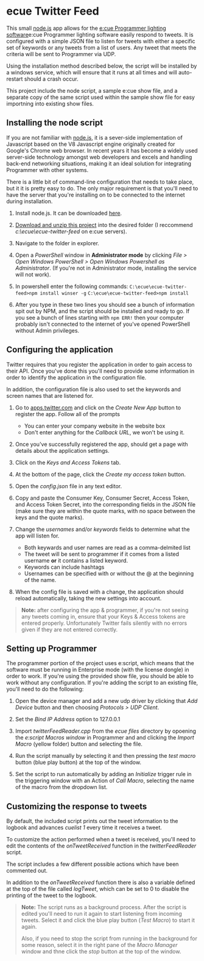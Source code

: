 # ecue Twitter Feed
This small [node.js](http://nodejs.org) app allows for the [e:cue Programmer lighting software](http://www.ecue.com/products/software/lighting-application-suite-70.html)e:cue Programmer lighting software easily respond to tweets. It is configured with a simple JSON file to listen for tweets with either a specific set of keywords or any tweets from a list of users. Any tweet that meets the criteria will be sent to Programmer via UDP. 

Using the installation method described below, the script will be installed by a windows service, which will ensure that it runs at all times and will auto-restart should a crash occur.

This project include the node script, a sample e:cue show file, and a separate copy of the same script used within the sample show file for easy importning into existing show files.

## Installing the node script
If you are not familiar with [node.js](http://nodejs.org), it is a sever-side implementation of Javascript based on the V8 Javascript engine originally created for Google's Chrome web browser. In recent years it has become a widely used server-side technology amongst web developers and excels and handling back-end networking situations, making it an ideal solution for integrating Programmer with other systems. 

There is a little bit of command-line configuration that needs to take place, but it it is pretty easy to do. The only major requirement is that you'll need to have the server that you're installing on to be connected to the internet during installation.

1. Install node.js. It can be downloaded [here](http://nodejs.org).

2. [Download and unzip this project](https://github.com/RubyRubenstahl/ecue-twitter-feed/archive/master.zip) into the desired folder (I reccommend *c:\ecue\ecue-twitter-feed* on e:cue servers).

3. Navigate to the folder in explorer.

4. Open a *PowerShell* window in **Administrator mode** by clicking *File > Open Windows PowerShell > Open Windows Powershell as Administrator*. (If you're not in Administrator mode, installing the service will not work).

5. In powershell enter the following commands:
`C:\ecue\ecue-twitter-feed>npm install winser -g`
`C:\ecue\ecue-twitter-feed>npm install`

6. After you type in these two lines you should see a bunch of information spit out by NPM, and the script should be installed and ready to go. If you see a bunch of lines starting with `npm ERR!` then your computer probably isn't connected to the internet of you've opened PowerShell without Admin privileges. 

## Configuring the application
Twitter requires that you register the application in order to gain access to their API. Once you've done this you'll need to provide some information in order to identify the application in the configuration file. 

In addition, the configuration file is also used to set the keywords and screen names that are listened for. 

1. Go to [apps.twitter.com](http://apps.twitter.com) and click on the *Create New App* button to register the app. Follow all of the prompts 
	*  You can enter your company website in the website box
	*  Don't enter anything for the *Callback URL*, we won't be using it. 

2. Once you've successfully registered the app, should get a page with details about the application settings.

3. Click on the *Keys and Access Tokens* tab.

4. At the bottom of the page, click the *Create my access token* button. 

5. Open the *config.json* file in any text editor. 

6. Copy and paste the Consumer Key, Consumer Secret, Access Token, and Access Token Secret, into the corresponding fields in the JSON file (make sure they are within the quote marks, with no space between the keys and the quote marks). 

7. Change the *usernames* and/or *keywords* fields to determine what the app will listen for. 
	* Both keywards and user names are read as a comma-delmited list
	* The tweet will be sent to programmer if it comes from a listed username **or** it contains a listed keyword. 
	* Keywords can include hashtags
	* Usernames can be specified with or without the @ at the beginning of the name. 

8. When the config file is saved with a change, the application should reload automatically, taking the new settings into account.

>**Note:** after configuring the app & programmer, if you're not seeing any tweets coming in, ensure that your Keys & Access tokens are entered properly. Unfortunately Twitter fails silently with no errors given if they are not entered correctly.

## Setting up Programmer
The programmer portion of the project uses e:script, which means that the software must be running in Enterprise mode (with the license dongle) in order to work. If you're using the provided show file, you should be able to work without any configuration. If you're adding the script to an existing file, you'll need to do the following:

1. Open the device manager and add a new udp driver by clicking that *Add Device* button and then choosing *Protocols > UDP Client*.

2. Set the *Bind IP Address* option to 127.0.0.1

3. Import *twitterFeedReader.cpp* from the *ecue files* directory by opoening the *e:script Macros window* in Programmer and and clicking the *Import Macro* (yellow folder) button and selecting the file.

4. Run the script manually by selecting it and then pressing the *test macro* button (blue play button) at the top of the window.

5. Set the script to run automatically by adding an *Initialize* trigger rule in the triggering window with an Action of *Call Macro*, selecting the name of the macro from the dropdown list.

## Customizing the response to tweets
By default, the included script prints out the tweet information to the logbook and advances *cuelist 1* every time it receives a tweet.

To customize the action performed when a tweet is received, you'll need to edit the contents of the *onTweetReceived* function in the *twitterFeedReader* script.

The script includes a few different possible actions which have been commented out.

In addition to the *onTweetReceived* function there is also a variable defined at the top of the file called *logTweet*, which can be set to 0 to disable the printing of the tweet to the logbook.

>**Note:** The script runs as a background process. After the script is edited you'll need to run it again to start listening from incoming tweets. Select it and click the blue play button (*Test Macro*) to start it again.
>
>Also, if you need to stop the script from running in the background for some reason, select it in the right pane of the *Macro Manager* window and thne click the *stop* button at the top of the window. 



